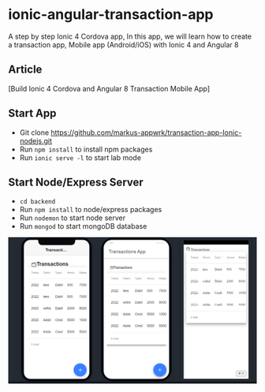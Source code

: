 # ionic-angular-transaction-app
A step by step Ionic 4 Cordova app, In this app, we will learn how to create a transaction app, Mobile app (Android/iOS) with Ionic 4 and Angular 8

## Article
[Build Ionic 4 Cordova and Angular 8 Transaction Mobile App]

## Start App
* Git clone https://github.com/markus-appwrk/transaction-app-Ionic-nodejs.git
* Run `npm install` to install npm packages
* Run `ionic serve -l` to start lab mode

## Start Node/Express Server
* `cd backend`
* Run `npm install` to node/express packages
* Run `nodemon` to start node server
* Run `mongod` to start mongoDB database


![alt text](https://github.com/markus-appwrk/transaction-app-Ionic-nodejs/blob/main/Screenshot_3.png?raw=true)
